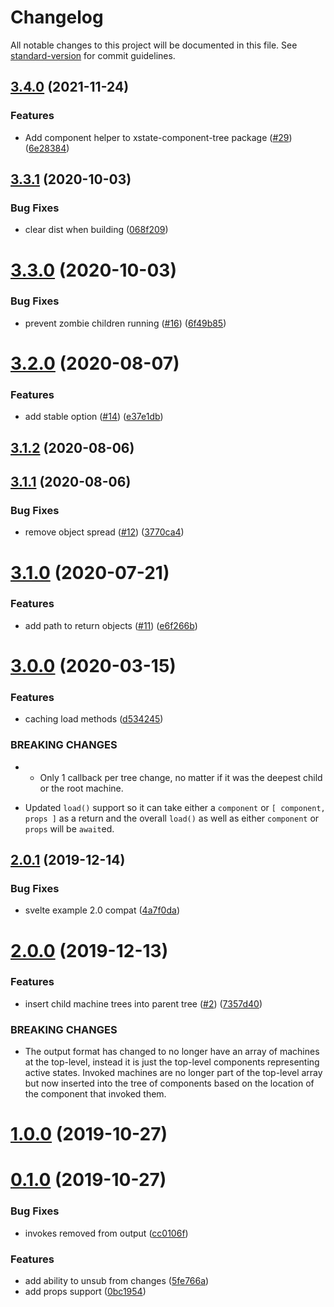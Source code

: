 # Changelog

All notable changes to this project will be documented in this file. See [standard-version](https://github.com/conventional-changelog/standard-version) for commit guidelines.

## [3.4.0](https://github.com/tivac/xstate-component-tree/compare/v3.3.1...v3.4.0) (2021-11-24)


### Features

* Add component helper to xstate-component-tree package ([#29](https://github.com/tivac/xstate-component-tree/issues/29)) ([6e28384](https://github.com/tivac/xstate-component-tree/commit/6e28384f2483465d9b3fdaaf36b7e988ffb2bdb3))

## [3.3.1](https://github.com/tivac/xstate-component-tree/compare/v3.3.0...v3.3.1) (2020-10-03)


### Bug Fixes

* clear dist when building ([068f209](https://github.com/tivac/xstate-component-tree/commit/068f2093f8d37b7dc431f1ffe7341fbeb2e7e773))



# [3.3.0](https://github.com/tivac/xstate-component-tree/compare/v3.2.0...v3.3.0) (2020-10-03)


### Bug Fixes

* prevent zombie children running ([#16](https://github.com/tivac/xstate-component-tree/issues/16)) ([6f49b85](https://github.com/tivac/xstate-component-tree/commit/6f49b8596cc67683b623346487edffde1a850de2))



# [3.2.0](https://github.com/tivac/xstate-component-tree/compare/v3.1.2...v3.2.0) (2020-08-07)


### Features

* add stable option ([#14](https://github.com/tivac/xstate-component-tree/issues/14)) ([e37e1db](https://github.com/tivac/xstate-component-tree/commit/e37e1dbda3ffc05d9d404a6b99aa26c510ecaee9))



## [3.1.2](https://github.com/tivac/xstate-component-tree/compare/v3.1.1...v3.1.2) (2020-08-06)



## [3.1.1](https://github.com/tivac/xstate-component-tree/compare/v3.1.0...v3.1.1) (2020-08-06)


### Bug Fixes

* remove object spread ([#12](https://github.com/tivac/xstate-component-tree/issues/12)) ([3770ca4](https://github.com/tivac/xstate-component-tree/commit/3770ca4dadd63584f98ac379840b359df202a611))



# [3.1.0](https://github.com/tivac/xstate-component-tree/compare/v3.0.0...v3.1.0) (2020-07-21)


### Features

* add path to return objects ([#11](https://github.com/tivac/xstate-component-tree/issues/11)) ([e6f266b](https://github.com/tivac/xstate-component-tree/commit/e6f266b74bbb946ba808fd21ce00a60a48514316))



# [3.0.0](https://github.com/tivac/xstate-component-tree/compare/v2.0.1...v3.0.0) (2020-03-15)


### Features

* caching load methods ([d534245](https://github.com/tivac/xstate-component-tree/commit/d5342456669c854ae0269798f34f1ac6666658e9))


### BREAKING CHANGES

* - Only 1 callback per tree change, no matter if it was the deepest child or the root machine.
- Updated `load()` support so it can take either a `component` or `[ component, props ]` as a return and the overall `load()` as well as either `component` or `props` will be `await`ed.



## [2.0.1](https://github.com/tivac/xstate-component-tree/compare/v2.0.0...v2.0.1) (2019-12-14)


### Bug Fixes

* svelte example 2.0 compat ([4a7f0da](https://github.com/tivac/xstate-component-tree/commit/4a7f0da3978aba9fdea3eb2a4fbd351dffb818e5))



# [2.0.0](https://github.com/tivac/xstate-component-tree/compare/v1.0.0...v2.0.0) (2019-12-13)


### Features

* insert child machine trees into parent tree ([#2](https://github.com/tivac/xstate-component-tree/issues/2)) ([7357d40](https://github.com/tivac/xstate-component-tree/commit/7357d408cd7011f9e9e82aa40ad9922eec818038))


### BREAKING CHANGES

* The output format has changed to no longer have an array of machines at the top-level, instead it is just the top-level components representing active states. Invoked machines are no longer part of the top-level array but now inserted into the tree of components based on the location of the component that invoked them.



# [1.0.0](https://github.com/tivac/xstate-component-tree/compare/v0.1.0...v1.0.0) (2019-10-27)



# [0.1.0](https://github.com/tivac/xstate-component-tree/compare/cc0106fe07f8c7042df3558c50f96349323cb36c...v0.1.0) (2019-10-27)


### Bug Fixes

* invokes removed from output ([cc0106f](https://github.com/tivac/xstate-component-tree/commit/cc0106fe07f8c7042df3558c50f96349323cb36c))


### Features

* add ability to unsub from changes ([5fe766a](https://github.com/tivac/xstate-component-tree/commit/5fe766a0162506936fba3d44fcaad938cb544c36))
* add props support ([0bc1954](https://github.com/tivac/xstate-component-tree/commit/0bc1954239756ffe9948d3b0818bb5709e07aec3))



